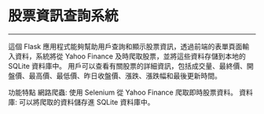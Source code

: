 # 股票資訊查詢系統

****

這個 Flask 應用程式能夠幫助用戶查詢和顯示股票資訊，透過前端的表單頁面輸入資料，系統將從 Yahoo Finance 及時爬取股票，並將這些資料存儲到本地的 SQLite 資料庫中。
用戶可以查看有關股票的詳細資訊，包括成交量、最終價、開盤價、最高價、最低價、昨日收盤價、漲跌、漲跌幅和最後更新時間。

功能特點
網路爬蟲: 使用 Selenium 從 Yahoo Finance 爬取即時股票資料。
資料庫: 可以將爬取的資料儲存進 SQLite 資料庫中。
